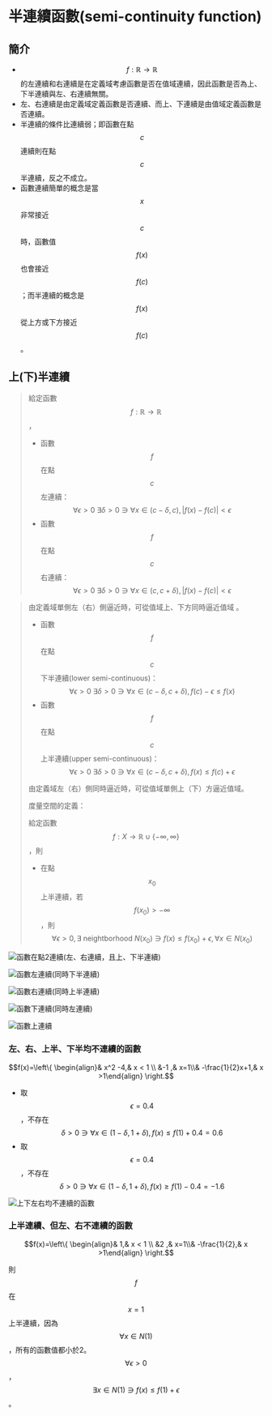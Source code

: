 # 半連續函數\(semi-continuity function\)

## 簡介

* $$f: \mathbb{R} \rightarrow \mathbb{R}$$的左連續和右連續是在定義域考慮函數是否在值域連續，因此函數是否為上、下半連續與左、右連續無關。
*  左、右連續是由定義域定義函數是否連續、而上、下連續是由值域定義函數是否連續。
* 半連續的條件比連續弱；即函數在點$$c$$連續則在點$$c$$半連續，反之不成立。
* 函數連續簡單的概念是當$$x$$非常接近$$c$$時，函數值$$f(x)$$也會接近$$f(c)$$；而半連續的概念是$$f(x)$$從上方或下方接近$$f(c)$$。

## 上\(下\)半連續

> 給定函數$$f: \mathbb{R} \rightarrow \mathbb{R}$$，
>
> * 函數$$f$$在點$$c$$左連續：$$\forall \epsilon>0 ~\exists \delta >0 \ni \forall x \in (c−\delta,c), |f(x)−f(c)|<\epsilon $$
> * 函數$$f$$在點$$c$$右連續：$$\forall \epsilon>0 ~\exists \delta >0 \ni \forall x \in (c,c+\delta), |f(x)−f(c)|<\epsilon $$

> 由定義域單側左（右）側逼近時，可從值域上、下方同時逼近值域。
>
> * 函數$$f$$在點$$c$$下半連續\(lower semi-continuous\)：$$\forall \epsilon>0~ \exists \delta>0 \ni \forall x \in (c−\delta,c+\delta),f(c)−\epsilon \leq  f(x) $$
> * 函數$$f$$在點$$c$$上半連續\(upper semi-continuous\)： $$\forall \epsilon>0 ~\exists \delta>0 \ni \forall x \in (c−\delta,c+\delta), f(x)\leq f(c)+\epsilon $$
>
> 由定義域左（右）側同時逼近時，可從值域單側上（下）方逼近值域。
>
> 度量空間的定義：
>
> 給定函數$$f: X \rightarrow \mathbb{R} \cup \{-\infty, \infty\}$$，則
>
> * 在點$$x_0$$上半連續，若$$f(x_0) > -\infty$$，則$$\forall \epsilon > 0, \exists \text{ neightborhood } N(x_0)\ni f(x) \leq f(x_0)+ \epsilon, \forall x \in N(x_0)$$

![&#x51FD;&#x6578;&#x5728;&#x9EDE;2&#x9023;&#x7E8C;\(&#x5DE6;&#x3001;&#x53F3;&#x9023;&#x7E8C;&#xFF0C;&#x4E14;&#x4E0A;&#x3001;&#x4E0B;&#x534A;&#x9023;&#x7E8C;\)](../../.gitbook/assets/conti-func-min.png)

![&#x51FD;&#x6578;&#x5DE6;&#x9023;&#x7E8C;\(&#x540C;&#x6642;&#x4E0B;&#x534A;&#x9023;&#x7E8C;\)](../../.gitbook/assets/left-conti-min.png)

![&#x51FD;&#x6578;&#x53F3;&#x9023;&#x7E8C;\(&#x540C;&#x6642;&#x4E0A;&#x534A;&#x9023;&#x7E8C;\)](../../.gitbook/assets/right-conti-min.png)

![&#x51FD;&#x6578;&#x4E0B;&#x9023;&#x7E8C;\(&#x540C;&#x6642;&#x5DE6;&#x9023;&#x7E8C;\)](../../.gitbook/assets/lower-semi-conti-min.png)

![&#x51FD;&#x6578;&#x4E0A;&#x9023;&#x7E8C;](../../.gitbook/assets/upper-semi-conti-min.png)

### 左、右、上半、下半均不連續的函數

$$f(x)=\left\{  \begin{align}& x^2 -4,& x < 1 \\ &-1 ,& x=1\\& -\frac{1}{2}x+1,& x >1\end{align} \right.$$

* 取$$\epsilon = 0.4$$，不存在$$\delta >0 \ni \forall x \in (1 -\delta, 1+\delta), f(x)\leq f(1)+0.4=0.6$$
* 取$$\epsilon = 0.4$$，不存在$$\delta >0 \ni \forall x \in (1 -\delta, 1+\delta), f(x)\geq f(1)-0.4=-1.6$$

![&#x4E0A;&#x4E0B;&#x5DE6;&#x53F3;&#x5747;&#x4E0D;&#x9023;&#x7E8C;&#x7684;&#x51FD;&#x6578;](../../.gitbook/assets/all-not-conti.png)

### 上半連續、但左、右不連續的函數

$$f(x)=\left\{  \begin{align}& 1,& x < 1 \\ &2 ,& x=1\\& -\frac{1}{2},& x >1\end{align} \right.$$

則$$f$$在$$x=1$$上半連續，因為$$\forall  x \in N(1)$$，所有的函數值都小於2。$$\forall \epsilon >0 $$，$$\exists x \in N(1) \ni f(x) \leq f(1) + \epsilon$$。



